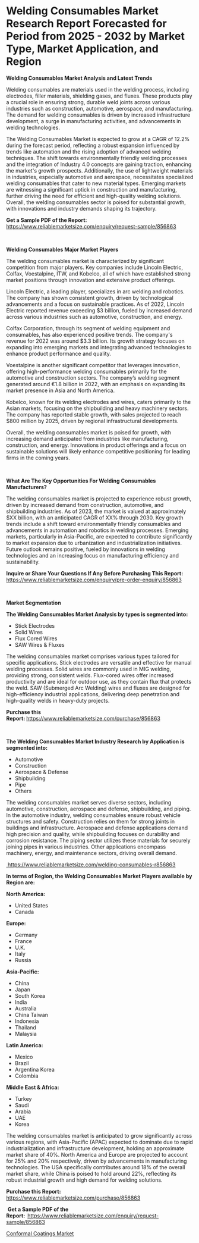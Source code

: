 <p><h1>Welding Consumables Market Research Report Forecasted for Period from 2025 -  2032 by Market Type, Market Application, and Region</h1></p><p><strong>Welding Consumables Market Analysis and Latest Trends</strong></p>
<p><p>Welding consumables are materials used in the welding process, including electrodes, filler materials, shielding gases, and fluxes. These products play a crucial role in ensuring strong, durable weld joints across various industries such as construction, automotive, aerospace, and manufacturing. The demand for welding consumables is driven by increased infrastructure development, a surge in manufacturing activities, and advancements in welding technologies.</p><p>The Welding Consumables Market is expected to grow at a CAGR of 12.2% during the forecast period, reflecting a robust expansion influenced by trends like automation and the rising adoption of advanced welding techniques. The shift towards environmentally friendly welding processes and the integration of Industry 4.0 concepts are gaining traction, enhancing the market's growth prospects. Additionally, the use of lightweight materials in industries, especially automotive and aerospace, necessitates specialized welding consumables that cater to new material types. Emerging markets are witnessing a significant uptick in construction and manufacturing, further driving the need for efficient and high-quality welding solutions. Overall, the welding consumables sector is poised for substantial growth, with innovations and industry demands shaping its trajectory.</p></p>
<p><strong>Get a Sample PDF of the Report:&nbsp;</strong> <a href="https://www.reliablemarketsize.com/enquiry/request-sample/856863?utm_campaign=2803&utm_medium=2&utm_source=Github&utm_content=ia&utm_term=31032025&utm_id=welding-consumables">https://www.reliablemarketsize.com/enquiry/request-sample/856863</a></p>
<p>&nbsp;</p>
<p><strong>Welding Consumables Major Market Players</strong></p>
<p><p>The welding consumables market is characterized by significant competition from major players. Key companies include Lincoln Electric, Colfax, Voestalpine, ITW, and Kobelco, all of which have established strong market positions through innovation and extensive product offerings.</p><p>Lincoln Electric, a leading player, specializes in arc welding and robotics. The company has shown consistent growth, driven by technological advancements and a focus on sustainable practices. As of 2022, Lincoln Electric reported revenue exceeding $3 billion, fueled by increased demand across various industries such as automotive, construction, and energy.</p><p>Colfax Corporation, through its segment of welding equipment and consumables, has also experienced positive trends. The company's revenue for 2022 was around $3.3 billion. Its growth strategy focuses on expanding into emerging markets and integrating advanced technologies to enhance product performance and quality.</p><p>Voestalpine is another significant competitor that leverages innovation, offering high-performance welding consumables primarily for the automotive and construction sectors. The company’s welding segment generated around €1.8 billion in 2022, with an emphasis on expanding its market presence in Asia and North America.</p><p>Kobelco, known for its welding electrodes and wires, caters primarily to the Asian markets, focusing on the shipbuilding and heavy machinery sectors. The company has reported stable growth, with sales projected to reach $800 million by 2025, driven by regional infrastructural developments.</p><p>Overall, the welding consumables market is poised for growth, with increasing demand anticipated from industries like manufacturing, construction, and energy. Innovations in product offerings and a focus on sustainable solutions will likely enhance competitive positioning for leading firms in the coming years.</p></p>
<p>&nbsp;</p>
<p><strong>What Are The Key Opportunities For Welding Consumables Manufacturers?</strong></p>
<p><p>The welding consumables market is projected to experience robust growth, driven by increased demand from construction, automotive, and shipbuilding industries. As of 2023, the market is valued at approximately $XX billion, with an anticipated CAGR of XX% through 2030. Key growth trends include a shift toward environmentally friendly consumables and advancements in automation and robotics in welding processes. Emerging markets, particularly in Asia-Pacific, are expected to contribute significantly to market expansion due to urbanization and industrialization initiatives. Future outlook remains positive, fueled by innovations in welding technologies and an increasing focus on manufacturing efficiency and sustainability.</p></p>
<p><strong>Inquire or Share Your Questions If Any Before Purchasing This Report:</strong> <a href="https://www.reliablemarketsize.com/enquiry/pre-order-enquiry/856863?utm_campaign=2803&utm_medium=2&utm_source=Github&utm_content=ia&utm_term=31032025&utm_id=welding-consumables">https://www.reliablemarketsize.com/enquiry/pre-order-enquiry/856863</a></p>
<p>&nbsp;</p>
<p><strong>Market Segmentation</strong></p>
<p><strong>The Welding Consumables Market Analysis by types is segmented into:</strong></p>
<p><ul><li>Stick Electrodes</li><li>Solid Wires</li><li>Flux Cored Wires</li><li>SAW Wires & Fluxes</li></ul></p>
<p><p>The welding consumables market comprises various types tailored for specific applications. Stick electrodes are versatile and effective for manual welding processes. Solid wires are commonly used in MIG welding, providing strong, consistent welds. Flux-cored wires offer increased productivity and are ideal for outdoor use, as they contain flux that protects the weld. SAW (Submerged Arc Welding) wires and fluxes are designed for high-efficiency industrial applications, delivering deep penetration and high-quality welds in heavy-duty projects.</p></p>
<p><strong>Purchase this Report:&nbsp;</strong><a href="https://www.reliablemarketsize.com/purchase/856863?utm_campaign=2803&utm_medium=2&utm_source=Github&utm_content=ia&utm_term=31032025&utm_id=welding-consumables">https://www.reliablemarketsize.com/purchase/856863</a></p>
<p>&nbsp;</p>
<p><strong>The Welding Consumables Market Industry Research by Application is segmented into:</strong></p>
<p><ul><li>Automotive</li><li>Construction</li><li>Aerospace & Defense</li><li>Shipbuilding</li><li>Pipe</li><li>Others</li></ul></p>
<p><p>The welding consumables market serves diverse sectors, including automotive, construction, aerospace and defense, shipbuilding, and piping. In the automotive industry, welding consumables ensure robust vehicle structures and safety. Construction relies on them for strong joints in buildings and infrastructure. Aerospace and defense applications demand high precision and quality, while shipbuilding focuses on durability and corrosion resistance. The piping sector utilizes these materials for securely joining pipes in various industries. Other applications encompass machinery, energy, and maintenance sectors, driving overall demand.</p></p>
<p><a href="https://www.reliablemarketsize.com/welding-consumables-r856863?utm_campaign=2803&utm_medium=2&utm_source=Github&utm_content=ia&utm_term=31032025&utm_id=welding-consumables">&nbsp;https://www.reliablemarketsize.com/welding-consumables-r856863</a></p>
<p><strong>In terms of Region, the Welding Consumables Market Players available by Region are:</strong></p>
<p>
    <p> <strong> North America: </strong>
        <ul>
            <li>United States</li>
            <li>Canada</li>
        </ul>
        </p> 
    <p> <strong> Europe: </strong>
        <ul>
            <li>Germany</li>
            <li>France</li>
            <li>U.K.</li>
            <li>Italy</li>
            <li>Russia</li>
        </ul>
        </p> 
    <p> <strong> Asia-Pacific: </strong>
        <ul>
            <li>China</li>
            <li>Japan</li>
            <li>South Korea</li>
            <li>India</li>
            <li>Australia</li>
            <li>China Taiwan</li>
            <li>Indonesia</li>
            <li>Thailand</li>
            <li>Malaysia</li>
        </ul>
        </p> 
    <p> <strong> Latin America: </strong>
        <ul>
            <li>Mexico</li>
            <li>Brazil</li>
            <li>Argentina Korea</li>
            <li>Colombia</li>
        </ul>
        </p> 
    <p> <strong> Middle East & Africa: </strong>
        <ul>
            <li>Turkey</li>
            <li>Saudi</li>
            <li>Arabia</li>
            <li>UAE</li>
            <li>Korea</li>
        </ul>
    </p>
    </p>
<p><p>The welding consumables market is anticipated to grow significantly across various regions, with Asia-Pacific (APAC) expected to dominate due to rapid industrialization and infrastructure development, holding an approximate market share of 40%. North America and Europe are projected to account for 25% and 20% respectively, driven by advancements in manufacturing technologies. The USA specifically contributes around 18% of the overall market share, while China is poised to hold around 22%, reflecting its robust industrial growth and high demand for welding solutions.</p></p>
<p><strong>Purchase this Report: </strong><a href="https://www.reliablemarketsize.com/purchase/856863?utm_campaign=2803&utm_medium=2&utm_source=Github&utm_content=ia&utm_term=31032025&utm_id=welding-consumables">https://www.reliablemarketsize.com/purchase/856863</a></p>
<p>&nbsp;<strong>Get a Sample PDF of the Report:&nbsp;&nbsp;</strong><a href="https://www.reliablemarketsize.com/enquiry/request-sample/856863?utm_campaign=2803&utm_medium=2&utm_source=Github&utm_content=ia&utm_term=31032025&utm_id=welding-consumables">https://www.reliablemarketsize.com/enquiry/request-sample/856863</a></p>
<p><strong></strong></p>
<p><p><a href="https://github.com/langolaskark/Market-Research-Report-List-1/blob/main/conformal-coatings-market.md?utm_campaign=2803&utm_medium=2&utm_source=Github&utm_content=ia&utm_term=31032025&utm_id=welding-consumables">Conformal Coatings Market</a></p></p>